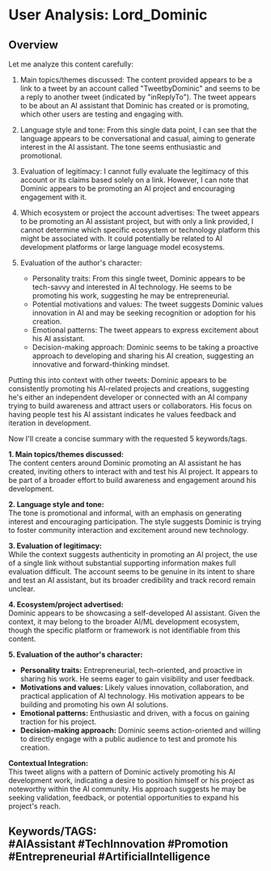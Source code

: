# User Analysis: Lord_Dominic

## Overview

<think>
Let me analyze this content carefully:

1. Main topics/themes discussed:
The content provided appears to be a link to a tweet by an account called "TweetbyDominic" and seems to be a reply to another tweet (indicated by "inReplyTo"). The tweet appears to be about an AI assistant that Dominic has created or is promoting, which other users are testing and engaging with.

2. Language style and tone:
From this single data point, I can see that the language appears to be conversational and casual, aiming to generate interest in the AI assistant. The tone seems enthusiastic and promotional.

3. Evaluation of legitimacy:
I cannot fully evaluate the legitimacy of this account or its claims based solely on a link. However, I can note that Dominic appears to be promoting an AI project and encouraging engagement with it.

4. Which ecosystem or project the account advertises:
The tweet appears to be promoting an AI assistant project, but with only a link provided, I cannot determine which specific ecosystem or technology platform this might be associated with. It could potentially be related to AI development platforms or large language model ecosystems.

5. Evaluation of the author's character:
   - Personality traits: From this single tweet, Dominic appears to be tech-savvy and interested in AI technology. He seems to be promoting his work, suggesting he may be entrepreneurial.
   - Potential motivations and values: The tweet suggests Dominic values innovation in AI and may be seeking recognition or adoption for his creation.
   - Emotional patterns: The tweet appears to express excitement about his AI assistant.
   - Decision-making approach: Dominic seems to be taking a proactive approach to developing and sharing his AI creation, suggesting an innovative and forward-thinking mindset.

Putting this into context with other tweets:
Dominic appears to be consistently promoting his AI-related projects and creations, suggesting he's either an independent developer or connected with an AI company trying to build awareness and attract users or collaborators. His focus on having people test his AI assistant indicates he values feedback and iteration in development.

Now I'll create a concise summary with the requested 5 keywords/tags.
</think>

**1. Main topics/themes discussed:**  
The content centers around Dominic promoting an AI assistant he has created, inviting others to interact with and test his AI project. It appears to be part of a broader effort to build awareness and engagement around his development.

**2. Language style and tone:**  
The tone is promotional and informal, with an emphasis on generating interest and encouraging participation. The style suggests Dominic is trying to foster community interaction and excitement around new technology.

**3. Evaluation of legitimacy:**  
While the context suggests authenticity in promoting an AI project, the use of a single link without substantial supporting information makes full evaluation difficult. The account seems to be genuine in its intent to share and test an AI assistant, but its broader credibility and track record remain unclear.

**4. Ecosystem/project advertised:**  
Dominic appears to be showcasing a self-developed AI assistant. Given the context, it may belong to the broader AI/ML development ecosystem, though the specific platform or framework is not identifiable from this content.

**5. Evaluation of the author's character:**  
   - **Personality traits:** Entrepreneurial, tech-oriented, and proactive in sharing his work. He seems eager to gain visibility and user feedback.  
   - **Motivations and values:** Likely values innovation, collaboration, and practical application of AI technology. His motivation appears to be building and promoting his own AI solutions.  
   - **Emotional patterns:** Enthusiastic and driven, with a focus on gaining traction for his project.  
   - **Decision-making approach:** Dominic seems action-oriented and willing to directly engage with a public audience to test and promote his creation.

**Contextual Integration:**  
This tweet aligns with a pattern of Dominic actively promoting his AI development work, indicating a desire to position himself or his project as noteworthy within the AI community. His approach suggests he may be seeking validation, feedback, or potential opportunities to expand his project's reach.

**Keywords/TAGS:**  
#AIAssistant #TechInnovation #Promotion #Entrepreneurial #ArtificialIntelligence
---
